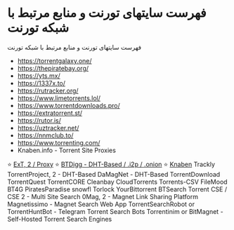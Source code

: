 # فهرست سایتهای تورنت و منابع مرتبط با شبکه تورنت


فهرست سایتهای تورنت و منابع مرتبط با شبکه تورنت
* https://torrentgalaxy.one/
* https://thepiratebay.org/
* https://yts.mx/
* https://1337x.to/
* https://rutracker.org/
* https://www.limetorrents.lol/
* https://www.torrentdownloads.pro/
* https://extratorrent.st/
* https://rutor.is/
* https://uztracker.net/
* https://nnmclub.to/
* https://www.torrenting.com/
* Knaben.info - Torrent Site Proxies


⭐ [ExT, 2 / Proxy](https://ext.to/)
⭐ [BTDigg - DHT-Based / .i2p / .onion](https://btdig.com/)
⭐ [Knaben](https://knaben.org/)
⁠Trackly
TorrentProject, 2 - DHT-Based
DaMagNet - DHT-Based
TorrentDownload
TorrentQuest
TorrentCORE
Cleanbay
CloudTorrents
Torrents-CSV
FileMood
BT4G
PiratesParadise
snowfl
Torlock
YourBittorrent
BTSearch
Torrent CSE / CSE 2 - Multi Site Search
0Mag, 2 - Magnet Link Sharing Platform
Magnetissimo - Magnet Search Web App
TorrentSearchRobot or TorrentHuntBot - Telegram Torrent Search Bots
Torrentinim or BitMagnet - Self-Hosted Torrent Search Engines
